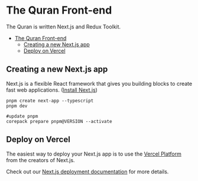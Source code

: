 # The Quran Front-end
The Quran is written Next.js and Redux Toolkit.


- [The Quran Front-end](#the-quran-front-end)
  - [Creating a new Next.js app](#creating-a-new-nextjs-app)
  - [Deploy on Vercel](#deploy-on-vercel)


## Creating a new Next.js app
Next.js is a flexible React framework that gives you building blocks to create fast web applications. ([Install Next.js](https://github.com/mehradi-github/ref-portfolio#install-nextjs))
```
pnpm create next-app --typescript
pnpm dev

#update pnpm
corepack prepare pnpm@VERSION --activate
```


## Deploy on Vercel

The easiest way to deploy your Next.js app is to use the [Vercel Platform](https://vercel.com/new?utm_medium=default-template&filter=next.js&utm_source=create-next-app&utm_campaign=create-next-app-readme) from the creators of Next.js.

Check out our [Next.js deployment documentation](https://nextjs.org/docs/deployment) for more details.
